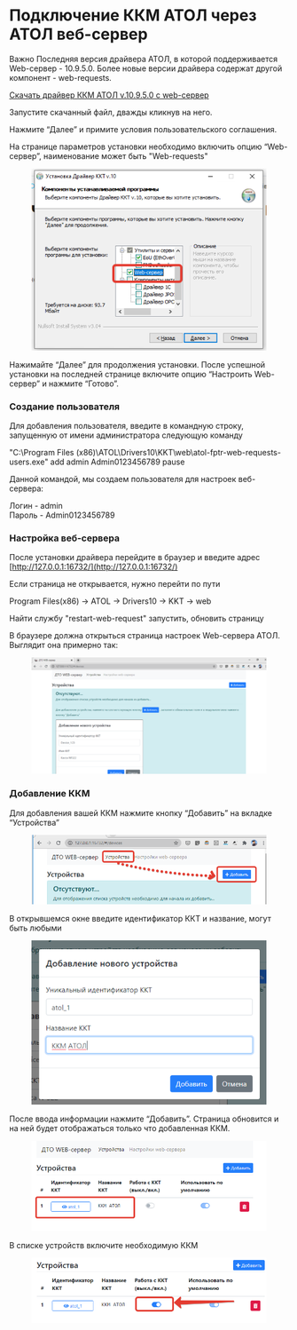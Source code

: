 # Подключение ККМ АТОЛ через АТОЛ веб-сервер

Важно Последняя версия драйвера АТОЛ, в которой поддерживается Web-сервер - 10.9.5.0. Более новые версии драйвера содержат другой компонент - web-requests.

[Скачать драйвер ККМ АТОЛ v.10.9.5.0 с web-сервер](https://gbsmarket.ru/fls/drajver-onlajn-kass-kkm-kkt-atol-versii-10-9-5-0-s-podderzhkoj-web-server/)

Запустите скачанный файл, дважды кликнув на него.

Нажмите “Далее” и примите условия пользовательского соглашения.&#x20;

На странице параметров установки необходимо включить опцию “Web-сервер”, наименование может быть "Web-requests"

<figure><img src="../../.gitbook/assets/image (23).png" alt=""><figcaption></figcaption></figure>

Нажимайте “Далее” для продолжения установки. После успешной установки на последней странице включите опцию “Настроить Web-сервер” и нажмите “Готово”.

### Создание пользователя <a href="#nastroika-veb-servera" id="nastroika-veb-servera"></a>

Для добавления пользователя, введите в командную строку, запущенную от имени администратора следующую команду&#x20;

"C:\Program Files (x86)\ATOL\Drivers10\KKT\web\atol-fptr-web-requests-users.exe" add admin Admin0123456789 pause

Данной командой, мы создаем пользователя для настроек веб-сервера:

Логин - admin\
Пароль - Admin0123456789

### Настройка веб-сервера <a href="#nastroika-veb-servera" id="nastroika-veb-servera"></a>

После установки драйвера перейдите в браузер и введите адрес [http://127.0.0.1:16732/](http://127.0.0.1:16732/)

Если страница не открывается, нужно перейти по пути&#x20;

Program Files(x86) -> ATOL -> Drivers10 -> KKT -> web

Найти службу "restart-web-request" запустить, обновить страницу

В браузере должна открыться страница настроек Web-сервера АТОЛ. Выглядит она примерно так:

<figure><img src="../../.gitbook/assets/image (24).png" alt=""><figcaption></figcaption></figure>

### Добавление ККМ <a href="#nastroika-veb-servera" id="nastroika-veb-servera"></a>

Для добавления вашей ККМ нажмите кнопку “Добавить” на вкладке “Устройства”

<figure><img src="../../.gitbook/assets/image (25).png" alt=""><figcaption></figcaption></figure>

В открывшемся окне введите идентификатор ККТ и название, могут быть любыми

<figure><img src="../../.gitbook/assets/image (26).png" alt=""><figcaption></figcaption></figure>

После ввода информации нажмите “Добавить”. Страница обновится и на ней будет отображаться только что добавленная ККМ.

<figure><img src="../../.gitbook/assets/image (27).png" alt=""><figcaption></figcaption></figure>

В списке устройств включите необходимую ККМ

<figure><img src="../../.gitbook/assets/image (28).png" alt=""><figcaption></figcaption></figure>

